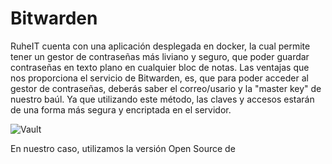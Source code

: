# Bitwarden

RuheIT cuenta con una aplicación desplegada en docker, la cual permite tener un gestor de contraseñas más liviano y seguro, que poder guardar contraseñas en texto plano en cualquier bloc de notas. Las ventajas que nos proporciona el servicio de Bitwarden, es, que para poder acceder al gestor de contraseñas, deberás saber el correo/usario y la "master key" de nuestro baúl. Ya que utilizando este método, las claves y accesos estarán de una forma más segura y encriptada en el servidor.

![Vault](https://i.pcmag.com/imagery/reviews/05JPSXpKxx9c5oL8wwZMAkX-27..v1622837895.png)

En nuestro caso, utilizamos la versión Open Source de 